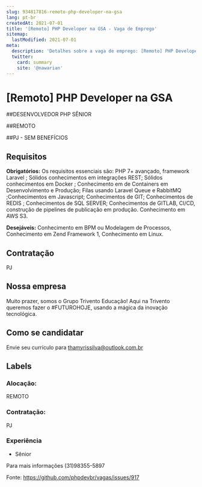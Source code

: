 ```yaml
---
slug: 934817816-remoto-php-developer-na-gsa
lang: pt-br
createdAt: 2021-07-01
title: '[Remoto] PHP Developer na GSA - Vaga de Emprego'
sitemap:
  lastModified: 2021-07-01
meta:
  description: 'Detalhes sobre a vaga de emprego: [Remoto] PHP Developer na GSA'
  twitter:
    card: summary
    site: '@nawarian'
---
```


# [Remoto] PHP Developer na GSA

##DESENVOLVEDOR PHP SÊNIOR 

##REMOTO 

##PJ - SEM BENEFÍCIOS


## Requisitos

**Obrigatórios:**
Os requisitos essenciais são:  PHP 7+ avançado, framework Laravel ; Sólidos conhecimentos em integrações REST; Sólidos conhecimentos em Docker ; Conhecimento em de Containers em  Desenvolvimento e Produção; Filas usando Laravel Queue e RabbitMQ ;Conhecimentos em Javascript; Conhecimentos de GIT; Conhecimentos de REDIS ; Conhecimentos de SQL SERVER; Conhecimentos de GITLAB, CI/CD, construção de pipelines de publicação em produção. Conhecimento em AWS S3.


**Desejáveis:**
 Conhecimento em BPM ou Modelagem de Processos, Conhecimento em Zend Framework 1, Conhecimento em Linux.

## Contratação

PJ

## Nossa empresa
Muito prazer, somos o Grupo Trivento Educação! Aqui na Trivento queremos fazer o #FUTUROHOJE, usando a mágica da inovação tecnológica.

## Como se candidatar

 Envie seu currículo para thamyrissilva@outlook.com.br

## Labels

<!-- Escolha abaixo, apague as que não fizerem sentido: -->
### Alocação:
REMOTO 

### Contratação:
PJ

### Experiência
- Sênior


Para mais informações (31)98355-5897

Fonte: https://github.com/phpdevbr/vagas/issues/917